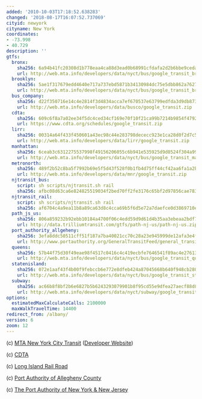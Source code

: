 ```yaml
---
added: '2010-10-03T17:18:52.638283'
changed: '2018-08-17T16:07:52.737069'
cityid: newyork
cityname: New York
coordinates:
- -73.998
- 40.729
description: ''
gtfs:
  bronx:
    sha256: 6a94b41fc20308d1b778eaa4ca88d3ead0b68991cfdafa2d2b6bbe9cedafd4e1
    url: http://web.mta.info/developers/data/nyct/bus/google_transit_bronx.zip
  brooklyn:
    sha256: 5ae1f317679edd4640e717a737ebd5871b34130984dc75e5dbb862a76274f2c0
    url: http://web.mta.info/developers/data/nyct/bus/google_transit_brooklyn.zip
  bus_company:
    sha256: d22f350716e14c4e2814f3d4834acca7ef670537e63799edfda3d9db873ff262
    url: http://web.mta.info/developers/data/busco/google_transit.zip
  cdta:
    sha256: 609c6f8a7a02ee34f5dc4ced34cf169e70f10f21ca99b7214b9854f47927af0a
    url: https://www.cdta.org/schedules/google_transit.zip
  lirr:
    sha256: 00314a64f433f450601a43ec98c44e283798dececc923e1ca28d0f2d7c5c50b6
    url: http://web.mta.info/developers/data/lirr/google_transit.zip
  manhattan:
    sha256: 6ceab3c6312275537998f49156206055c6b941e535925d9d8524f304a99dd258
    url: http://web.mta.info/developers/data/nyct/bus/google_transit_manhattan.zip
  metronorth:
    sha256: 489f2b52c8ba5f7992b69e5f5d43f528f0b1fb4d75ff44cf42aa6fa1a2bfdffc
    url: http://web.mta.info/developers/data/mnr/google_transit.zip
  njtransit_bus:
    script: sh scripts/njtransit.sh rail
    sha256: afbc08d63ca6e824825519034f2bed70ff2fe3176c65bf2d97856cae783cccaa
  njtransit_rail:
    script: sh scripts/njtransit.sh rail
    sha256: af6704c4a9ea11b8a89ca63d8c4cca69b5f6d5e72a7daefce0d3869710efeabc
  path_js_us:
    sha256: 806a859232b92ebb10184a4700f06c4edd59d9d61d4b35aa3ebeaa2bdf7661fd
    url: http://data.trilliumtransit.com/gtfs/path-nj-us/path-nj-us.zip
  port_authority_allgeheny:
    sha256: 3efa8ddc50511cff51f187a7ba40021cc70c28a23e945999de12afa3e4fcc145
    url: http://www.portauthority.org/GeneralTransitFeed/general_transit_bing.zip
  queens:
    sha256: 57b44f75d30f49eae98f4517c0416c4c419ecbfe7646541f89ac4e27613e8c90
    url: http://web.mta.info/developers/data/nyct/bus/google_transit_queens.zip
  statenisland:
    sha256: 072e1aaf43f4b00f9febccb6e772e8dfeb424a87045668b640f948cb2803cb91
    url: http://web.mta.info/developers/data/nyct/bus/google_transit_staten_island.zip
  subway:
    sha256: ac66b8f8bf2b6e6827b5b6243293079901b8f95cd55e9dfea27aecf88d8931ac
    url: http://web.mta.info/developers/data/nyct/subway/google_transit.zip
options:
  estimatedMaxCalculateCalls: 2100000
  maxWalkTravelTime: 14400
redirect_from: /albany/
version: 6
zoom: 12
---
```


(c) [MTA New York City Transit](http://www.mta.info/) ([Developer Website](http://www.mta.info/developers/))

(c) [CDTA](http://www.cdta.org/)

(c) [Long Island Rail Road](http://mta.info/lirr)

(c) [Port Authority of Allegheny County](http://www.portauthority.org/)

(c) [The Port Authority of New York & New Jersey](http://www.panynj.gov/)
